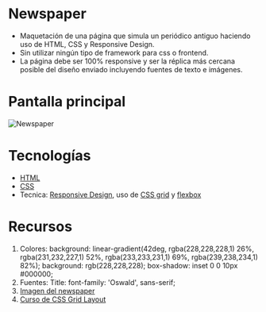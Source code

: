 # Newspaper

- Maquetación de una página que simula un periódico antiguo haciendo uso de HTML, CSS y Responsive Design. 
- Sin utilizar ningún tipo de framework para css o frontend. 
- La página debe ser 100% responsive y ser la réplica más cercana posible del diseño enviado incluyendo fuentes de texto e imágenes.

# Pantalla principal

![Newspaper](https://user-images.githubusercontent.com/56690309/109682875-cce19980-7b4c-11eb-8d2d-160008dc44a8.jpg)

# Tecnologías
- [HTML](https://developer.mozilla.org/es/docs/Web/HTML)
- [CSS](https://developer.mozilla.org/es/docs/Web/CSS)
- Tecnica: [Responsive Design](https://www.w3schools.com/html/html_responsive.asp), uso de [CSS grid](https://developer.mozilla.org/es/docs/Web/CSS/CSS_Grid_Layout) y [flexbox](https://developer.mozilla.org/es/docs/Web/CSS/CSS_Flexible_Box_Layout/Basic_Concepts_of_Flexbox)

# Recursos 
1. Colores: background: linear-gradient(42deg, rgba(228,228,228,1) 26%, rgba(231,232,227,1) 52%, rgba(233,233,231,1) 69%, rgba(239,238,234,1) 82%); background: rgb(228,228,228); box-shadow: inset 0 0 10px #000000; 
2. Fuentes:  Title: font-family: 'Oswald', sans-serif;
3. [Imagen del newspaper](https://co.pinterest.com/pin/405605510197548517/) 
4. [Curso de CSS Grid Layout](https://platzi.com/clases/2222-css-grid-layout/36027-tips-para-llevar-tu-conocimiento-de-css-a-otro-niv/) 
